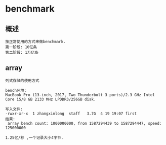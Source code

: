 # benchmark

## 概述
    按正常使用的方式来做benchmark. 
    第一阶段: 10亿条
    第二阶段: 1万亿条
    
## array
    列式存储的使用方式
    
    bench环境:
    MacBook Pro (13-inch, 2017, Two Thunderbolt 3 ports)/2.3 GHz Intel Core i5/8 GB 2133 MHz LPDDR3/256GB disk.
 
    写入文件:
    -rwxr-xr-x  1 zhangxinlong  staff   3.7G  4 19 19:07 first
    结果: 
     array bench count: 1000000000, from 1587294439 to 1587294447, speed: 125000000
     
    1.25亿/秒 ,一个记录大小4字节.
     
   
